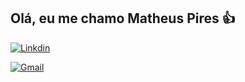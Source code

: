 ## Olá, eu me chamo Matheus Pires 👍


[![Linkdin](https://img.shields.io/badge/LinkedIn-0077B5?style=for-the-badge&logo=linkedin&logoColor=white
)](https://www.linkedin.com/in/matheus-gustavo-da-silva-pires-70b195268/)

<a href="mailto:matheusgustavodasilvapires@gmail.com">
  <img src="https://img.shields.io/badge/Gmail-D14836?style=for-the-badge&logo=gmail&logoColor=white" alt="Gmail">
</a>


